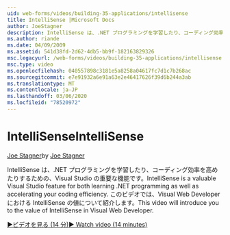```yaml
---
uid: web-forms/videos/building-35-applications/intellisense
title: IntelliSense |Microsoft Docs
author: JoeStagner
description: IntelliSense は、.NET プログラミングを学習したり、コーディング効率を高めたりするための、Visual Studio の重要な機能です。 次のビデオで紹介します...
ms.author: riande
ms.date: 04/09/2009
ms.assetid: 541d38fd-2d62-4db5-bb9f-182163829326
msc.legacyurl: /web-forms/videos/building-35-applications/intellisense
msc.type: video
ms.openlocfilehash: 040557898c3181e5a8258a04617fc7d1c7b268ac
ms.sourcegitcommit: e7e91932a6e91a63e2e46417626f39d6b244a3ab
ms.translationtype: MT
ms.contentlocale: ja-JP
ms.lasthandoff: 03/06/2020
ms.locfileid: "78520972"
---
```

# <a name="intellisense"></a><span data-ttu-id="8890d-104">IntelliSense</span><span class="sxs-lookup"><span data-stu-id="8890d-104">IntelliSense</span></span>

<span data-ttu-id="8890d-105">[Joe Stagner](https://github.com/JoeStagner)</span><span class="sxs-lookup"><span data-stu-id="8890d-105">by [Joe Stagner](https://github.com/JoeStagner)</span></span>

<span data-ttu-id="8890d-106">IntelliSense は、.NET プログラミングを学習したり、コーディング効率を高めたりするための、Visual Studio の重要な機能です。</span><span class="sxs-lookup"><span data-stu-id="8890d-106">IntelliSense is a valuable Visual Studio feature for both learning .NET programming as well as accelerating your coding efficiency.</span></span> <span data-ttu-id="8890d-107">このビデオでは、Visual Web Developer における IntelliSense の値について紹介します。</span><span class="sxs-lookup"><span data-stu-id="8890d-107">This video will introduce you to the value of IntelliSense in Visual Web Developer.</span></span>

[<span data-ttu-id="8890d-108">&#9654;ビデオを見る (14 分)</span><span class="sxs-lookup"><span data-stu-id="8890d-108">&#9654; Watch video (14 minutes)</span></span>](https://channel9.msdn.com/Blogs/ASP-NET-Site-Videos/intellisense)
